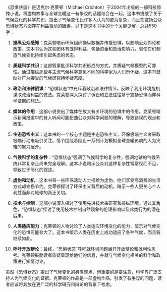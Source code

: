《恐惧状态》是迈克尔·克莱顿（Michael Crichton）于2004年出版的一部科技惊悚小说，将虚构故事与全球变暖这一有争议的话题结合在一起。这本书挑战了关于气候变化的科学共识，提出了气候变化比许多人认为的更为复杂，而且在宣扬公众恐惧状态方面存在利益驱动的因素。以下是这本书中的十个关键见解，总共550字：

1. **操纵公众感知**：克莱顿暗示环保组织操纵数据并传播恐惧，以影响公众舆论和政策。这本书认为这些团体有既得利益，包括资金和政治影响力，驱使它们制造气候变化持续引起焦虑的状态。

2. **质疑科学共识**：这部叙事批评科学共识形成的方式，并质疑气候模型的可靠性。通过描绘那些与主流气候科学意见不同的科学家为人们所怀疑，这本书鼓励对广为接受的气候研究持怀疑态度。

3. **政治和法律阴谋**：“恐惧状态”中充斥着政治和法律情节，反映了利用环境危机谋取政治利益的做法。克莱顿深入探讨了诉讼和立法往往基于宣扬恐惧而非科学证据的想法。

4. **媒体的作用**：这部小说突出了媒体在放大有关环境的恐惧中的作用。克莱顿暗示新闻报道中的耸人听闻可能扭曲公众对科学问题的理解，导致错误的观点和政策。

5. **生态恐怖主义**：这本书的一个核心主题是生态恐怖主义，环保极端主义者采取极端行动来吸引关注。情节围绕着阻止一系列计划模拟全球变暖影响的人为灾难的努力展开。

6. **气候科学的复杂性**：“恐惧状态”强调了气候科学的复杂性，强调地球的气候系统非常复杂且尚未完全理解。这本小说暗示公众对这种复杂性常常视而不见，导致过于简化的叙述。

7. **虚伪和动机**：这本书将一些环保活动人士描绘为虚伪，他们享受高消费的生活方式却宣扬节约。克莱顿探讨了环保主义背后的动机，暗示一些人更关心个人利益而非对地球的真正关切。

8. **技术与控制**：这部小说深入探讨了使用先进技术来研究和操纵环境。通过其角色，“恐惧状态”探讨了使用技术控制自然现象的伦理影响以及此类行为的潜在后果。

9. **人类适应能力**：克莱顿的人物讨论了人类适应环境变化的能力，暗示对气候变化的恐惧可能夸大了。这本书暗示人类在历史上成功适应了各种气候，而且将继续如此。

10. **呼吁开放辩论**：最终，“恐惧状态”呼吁就环境问题展开开放辩论和批判性思考。克莱顿鼓励读者质疑呈现给他们的信息，并就与气候变化相关的科学和政策进行知情讨论。

虽然《恐惧状态》提出了气候变化的另类观点，但重要的是要注意，科学界广泛支持人为气候变化的证据。克莱顿的作品是一部虚构作品，引发了有争议的问题，读者应该将其放在更广泛的科学研究和辩论的背景下考虑。